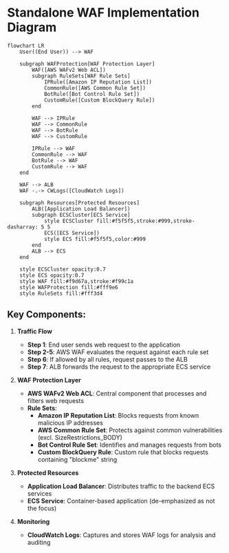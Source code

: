 # Standalone WAF Implementation Diagram

```mermaid
flowchart LR
    User((End User)) --> WAF
    
    subgraph WAFProtection[WAF Protection Layer]
        WAF([AWS WAFv2 Web ACL])
        subgraph RuleSets[WAF Rule Sets]
            IPRule([Amazon IP Reputation List])
            CommonRule([AWS Common Rule Set])
            BotRule([Bot Control Rule Set])
            CustomRule([Custom BlockQuery Rule])
        end
        
        WAF --> IPRule
        WAF --> CommonRule
        WAF --> BotRule
        WAF --> CustomRule
        
        IPRule --> WAF
        CommonRule --> WAF
        BotRule --> WAF
        CustomRule --> WAF
    end
    
    WAF --> ALB
    WAF -.-> CWLogs([CloudWatch Logs])
    
    subgraph Resources[Protected Resources]
        ALB([Application Load Balancer])
        subgraph ECSCluster[ECS Service]
            style ECSCluster fill:#f5f5f5,stroke:#999,stroke-dasharray: 5 5
            ECS([ECS Service])
            style ECS fill:#f5f5f5,color:#999
        end
        ALB --> ECS
    end
    
    style ECSCluster opacity:0.7
    style ECS opacity:0.7
    style WAF fill:#f9d67a,stroke:#f99c1a
    style WAFProtection fill:#fff9e6
    style RuleSets fill:#fff3d4
```

## Key Components:

1. **Traffic Flow**
   - **Step 1**: End user sends web request to the application
   - **Step 2-5**: AWS WAF evaluates the request against each rule set
   - **Step 6**: If allowed by all rules, request passes to the ALB
   - **Step 7**: ALB forwards the request to the appropriate ECS service

2. **WAF Protection Layer**
   - **AWS WAFv2 Web ACL**: Central component that processes and filters web requests
   - **Rule Sets**:
     - **Amazon IP Reputation List**: Blocks requests from known malicious IP addresses
     - **AWS Common Rule Set**: Protects against common vulnerabilities (excl. SizeRestrictions_BODY)
     - **Bot Control Rule Set**: Identifies and manages requests from bots
     - **Custom BlockQuery Rule**: Custom rule that blocks requests containing "blockme" string

3. **Protected Resources**
   - **Application Load Balancer**: Distributes traffic to the backend ECS services
   - **ECS Service**: Container-based application (de-emphasized as not the focus)

4. **Monitoring**
   - **CloudWatch Logs**: Captures and stores WAF logs for analysis and auditing
